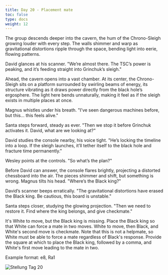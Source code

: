 ```yaml
---
title: Day 20 - Placement mate
toc: false
type: docs
weight: 12
---
```


The group descends deeper into the cavern, the hum of the Chrono-Sleigh growing louder with every step. The walls shimmer and warp as gravitational distortions ripple through the space, bending light into eerie, flowing patterns.

David glances at his scanner. "We’re almost there. The TSC’s power is peaking, and it’s feeding straight into Grinchuk’s sleigh."

Ahead, the cavern opens into a vast chamber. At its center, the Chrono-Sleigh sits on a platform surrounded by swirling beams of energy, its structure vibrating as it draws power directly from the black hole’s ergosphere. The light here bends unnaturally, making it feel as if the sleigh exists in multiple places at once.

Magnus whistles under his breath. "I’ve seen dangerous machines before, but this… this feels alive."

Santa steps forward, steady as ever. "Then we stop it before Grinchuk activates it. David, what are we looking at?"

David studies the console nearby, his voice tight. "He’s locking the timeline into a loop. If the sleigh launches, it’ll tether itself to the black hole and fracture time permanently."

Wesley points at the controls. "So what’s the plan?"

Before David can answer, the console flares brightly, projecting a distorted chessboard into the air. The pieces shimmer and shift, but something is wrong. Magnus tilts his head. "Where’s the Black king?"

David’s scanner beeps erratically. "The gravitational distortions have erased the Black king. Be cautious, this board is unstable."

Santa steps closer, studying the glowing projection. "Then we need to restore it. Find where the king belongs, and give checkmate."

It's White to move, but the Black king is missing. Place the Black king so that White can force a mate in two moves. White to move, then Black, and White's second move is checkmate. Note that this is not a helpmate, so White must be able to force a mate regardless of Black's response. Provide the square at which to place the Black king, followed by a comma, and White's first move leading to the mate in two.

Example format: e8, Ra1


![Stellung Tag 20](/day20.jpg "")

